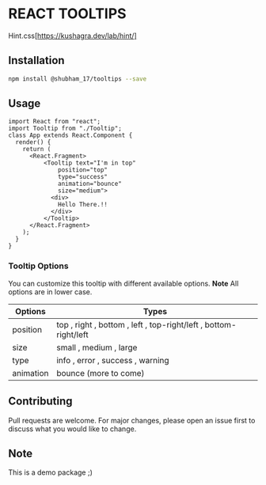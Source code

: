 # REACT TOOLTIPS

Hint.css[https://kushagra.dev/lab/hint/]

## Installation


```bash
npm install @shubham_17/tooltips --save
```

## Usage

```reactjs
import React from "react";
import Tooltip from "./Tooltip";
class App extends React.Component {
  render() {
    return (
      <React.Fragment>
          <Tooltip text="I'm in top"
              position="top"
              type="success"
              animation="bounce"
              size="medium">
            <div>
              Hello There.!!
            </div>
          </Tooltip>
      </React.Fragment>
    );
  }
}
```
### Tooltip Options

You can customize this tooltip with different available options.
**Note**
All options are in lower case.

| Options | Types |
| ------ | ------ |
| position | top , right , bottom , left , top-right/left , bottom-right/left |
| size | small , medium , large |
| type | info , error , success , warning |
| animation | bounce (more to come) |

## Contributing
Pull requests are welcome. For major changes, please open an issue first to discuss what you would like to change.

## Note
This is a demo package ;)
